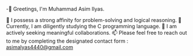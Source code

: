 -👋 Greetings, I'm Muhammad Asim Ilyas.

👀 I possess a strong affinity for problem-solving and logical reasoning.
🌱 Currently, I am diligently studying the C programming language.
💞️ I am actively seeking meaningful collaborations.
📫 Please feel free to reach out to me by completing the designated contact form : asimalyas4440@gmail.com

<!---
asimalyas/asimalyas is a ✨ special ✨ repository because its `README.md` (this file) appears on your GitHub profile.
You can click the Preview link to take a look at your changes.
--->
